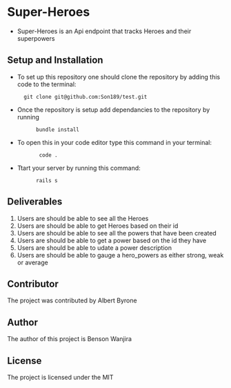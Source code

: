 # Super-Heroes
- Super-Heroes is an Api endpoint that tracks Heroes and their superpowers

## Setup and Installation
- To set up this repository one should clone the repository by adding this code to the terminal:   
        
        git clone git@github.com:Son189/test.git
- Once the repository is setup add dependancies to the repository by running
           
            bundle install
- To open this in your code editor type this command in your terminal:
             
             code .
- Ttart your server by running this command:
            
            rails s

## Deliverables
1. Users are should be able to see all the Heroes
2. Users are should be able to get Heroes based on their id
3. Users are should be able to see all the powers that have been created
4. Users are should be able to get a power based on the id they have
5.  Users are should be able to udate a power description
6. Users are should be able to gauge a hero_powers as either strong, weak or average
## Contributor
The project was contributed by Albert Byrone

## Author
The author of this project is Benson Wanjira

## License
The project is licensed under the MIT


